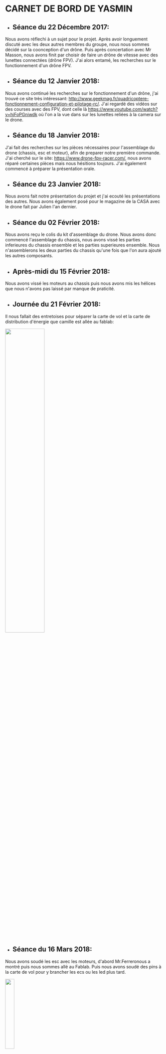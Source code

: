<h1>CARNET DE BORD DE YASMIN</h1> 

* <h2>Séance du 22 Décembre 2017:</h2>

Nous avons réflechi à un sujet pour le projet. Après avoir longuement discuté avec les deux autres membres du groupe, nous nous sommes
décidé sur la coonception d'un drône. Puis après concertation avec Mr Masson, nous avons finit par choisir de faire un drône de vitesse
avec des lunettes connectées (drône FPV). J'ai alors entamé, les recherches sur le fonctionnement d'un drône FPV.


* <h2>Séance du 12 Janvier 2018:</h2>

Nous avons continué les recherches sur le fonctionnement d'un drône, j'ai trouvé ce site très intéressant:
http://www.geekmag.fr/quadricoptere-fonctionnement-configuration-et-pilotage-rc/. 
J'ai regardé des vidéos sur des courses avec des FPV, dont celle là https://www.youtube.com/watch?v=hjFoPGniwdk où l'on a la vue
dans sur les lunettes reliées à la camera sur le drone.


* <h2>Séance du 18 Janvier 2018:</h2>

J'ai fait des recherches sur les pièces nécessaires pour l'assemblage du drone (chassis, esc et moteur), afin de preparer notre 
première commande. J'ai cherché sur le site: https://www.drone-fpv-racer.com/, nous avons réparé certaines pièces mais nous hésitions toujours. 
J'ai également commencé à préparer la présentation orale.


* <h2>Séance du 23 Janvier 2018:</h2>

Nous avons fait notre présentation du projet et j'ai ecouté les présentations des autres. Nous avons également posé pour le magazine de la 
CASA avec le drone fait par Julien l'an dernier.

* <h2>Séance du 02 Février 2018:</h2>
Nous avons reçu le colis du kit d'assemblage du drone. Nous avons donc commencé l'assemblage du chassis, nous avons vissé les parties inferieures du chassis ensemble et les parties superieures ensemble. 
Nous n'assemblerons les deux parties du chassis qu'une fois que l'on aura ajouté les autres composants.

* <h2>Après-midi du 15 Février 2018:</h2>
Nous avons vissé les moteurs au chassis puis nous avons mis les hélices que nous n'avons pas laissé par manque de praticité.
* <h2>Journée du 21 Février 2018:</h2>
Il nous fallait des entretoises pour séparer la carte de vol et la carte de distribution d'énergie que camille est allée au fablab:
<p><img src="https://user-images.githubusercontent.com/34765769/38151835-30c9cecc-3465-11e8-8761-8c88ae11427f.png" width="50%"></p>
 
 * <h2>Séance du 16 Mars 2018:</h2>
 Nous avons soudé les esc avec les moteurs, d'abord Mr.Ferreronous a montré puis nous sommes allé au Fablab. Puis nous avons soudé des pins à la carte de vol pour y brancher les ecs ou les led plus tard.
 <p><img src="https://user-images.githubusercontent.com/34765769/38151859-4480d7d0-3465-11e8-87b3-625beacd6584.png" width="24%"></p>
  
 * <h2>Après-midi du 28 Mars 2018:</h2> 
 Nous sommes allées au Fablab pour souder les esc à la plaque de distribution d'énergie ainsi que rajouter des pins.
 
 * <h2>Séance du 29 Mars 2018:</h2>
 Nous avons soudé la prise pour brancher la batterie à la plaque de distribution. Le prof nous a donné les lunettes FPV et la caméra. Il faut maintenant connecter les esc à la carte de vol et tester les moteurs.
 
 * <h2>Séance du 5 Avril 2018:</h2>
 Nous avons ressoudé les branchements esc-moteurs les moteurs tournés tous dans le même sens et que l'on arrivait pas acceder aux esc. Nous avons fait des recherches sur la radio et la télécommande, puis onous avons commencé les branchements de la radio.
 
 * <h2>Séance du 9 Avril 2018:</h2>
 Lors des tests effectués par Camille un des esc a brulé, on a donc déssoudé cet esc pendant la séance. Nous avons fait notre présentation, à la fin le prof nous a suggéré d'utiliser une arduino pro-micro pour le branchement des led et du buzzer pour ne pas toucher au programme de la carte de vol.
